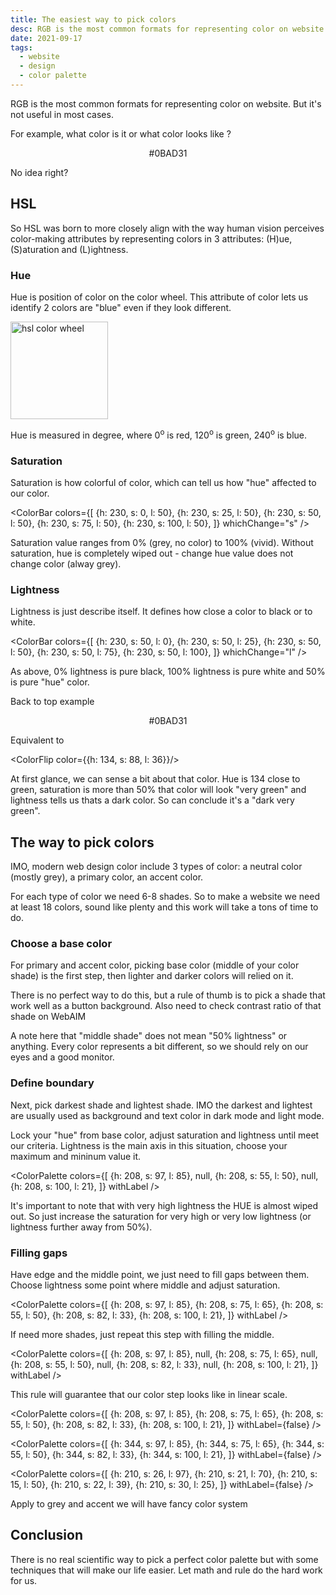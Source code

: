 ```yaml
---
title: The easiest way to pick colors
desc: RGB is the most common formats for representing color on website. But it's not useful in some cases.
date: 2021-09-17
tags:
  - website
  - design
  - color palette
---
```


<script lang="ts">
  import ColorBar from './ColorBar.svelte';
  import ColorFlip from './ColorFlip.svelte';
  import ColorPalette from './ColorPalette.svelte';
  import DemoButton from './DemoButton.svelte';
  import Link from '$lib/ui/Link.svelte';
</script>

RGB is the most common formats for representing color on website. But it's not useful in most cases.

For example, what color is it or what color looks like ?

<center style="font-size: var(--font-size-600)">#0BAD31</center>

No idea right?

## HSL

So HSL was born to more closely align with the way human vision perceives color-making attributes by representing colors in 3 attributes: (H)ue, (S)aturation and (L)ightness.

### Hue

Hue is position of color on the color wheel. This attribute of color lets us identify 2 colors are "blue" even if they look different.

<img width="156" height="156" src="/assets/imgs/posts/the-easiest-way-to-pick-colors/color_wheel.png" alt="hsl color wheel"/>


Hue is measured in degree, where 0<sup>o</sup> is red, 120<sup>o</sup> is green, 240<sup>o</sup> is blue.

### Saturation

Saturation is how colorful of color, which can tell us how "hue" affected to our color.

<ColorBar colors={[
              {h: 230, s: 0, l: 50},
              {h: 230, s: 25, l: 50},
              {h: 230, s: 50, l: 50},
              {h: 230, s: 75, l: 50},
              {h: 230, s: 100, l: 50},
            ]}
          whichChange="s"
/>

Saturation value ranges from 0% (grey, no color) to 100% (vivid). Without saturation, hue is completely wiped out - change hue value does not change color (alway grey).

### Lightness

Lightness is just describe itself. It defines how close a color to black or to white.


<ColorBar colors={[
              {h: 230, s: 50, l: 0},
              {h: 230, s: 50, l: 25},
              {h: 230, s: 50, l: 50},
              {h: 230, s: 50, l: 75},
              {h: 230, s: 50, l: 100},
          ]}
          whichChange="l"
/>

As above, 0% lightness is pure black, 100% lightness is pure white and 50% is pure "hue" color.

Back to top example

<center style="font-size: var(--font-size-600)">#0BAD31</center>

Equivalent to

<ColorFlip color={{h: 134, s: 88, l: 36}}/>

At first glance, we can sense a bit about that color. Hue is 134 close to green, saturation is more than 50% that color will look "very green" and lightness tells us thats a dark color. So can conclude it's a "dark very green".

## The way to pick colors

IMO, modern web design color include 3 types of color: a neutral color (mostly grey), a primary color, an accent color.

For each type of color we need 6-8 shades. So to make a website we need at least 18 colors, sound like plenty and this work will take a tons of time to do.

### Choose a base color

For primary and accent color, picking base color (middle of your color shade) is the first step, then lighter and darker colors will relied on it.

There is no perfect way to do this, but a rule of thumb is to pick a shade that work well as a button background. Also need to check contrast ratio of that shade on <Link href="https://webaim.org/resources/contrastchecker/">WebAIM</Link>

<DemoButton />

A note here that "middle shade" does not mean "50% lightness" or anything. Every color represents a bit different, so we should rely on our eyes and a good monitor.

### Define boundary

Next, pick darkest shade and lightest shade. IMO the darkest and lightest are usually used as background and text color in dark mode and light mode.

Lock your "hue" from base color, adjust saturation and lightness until meet our criteria. Lightness is the main axis in this situation, choose your maximum and mininum value it.

<ColorPalette colors={[
                {h: 208, s: 97, l: 85},
                null,
                {h: 208, s: 55, l: 50},
                null,
                {h: 208, s: 100, l: 21},
              ]}
              withLabel
/>

It's important to note that with very high lightness the HUE is almost wiped out. So just increase the saturation for very high or very low lightness (or lightness further away from 50%).

### Filling gaps

Have edge and the middle point, we just need to fill gaps between them. Choose lightness some point where middle and adjust saturation.

<ColorPalette colors={[
                {h: 208, s: 97, l: 85},
                {h: 208, s: 75, l: 65},
                {h: 208, s: 55, l: 50},
                {h: 208, s: 82, l: 33},
                {h: 208, s: 100, l: 21},
              ]}
              withLabel
/>

If need more shades, just repeat this step with filling the middle.

<ColorPalette colors={[
                {h: 208, s: 97, l: 85},
                null,
                {h: 208, s: 75, l: 65},
                null,
                {h: 208, s: 55, l: 50},
                null,
                {h: 208, s: 82, l: 33},
                null,
                {h: 208, s: 100, l: 21},
              ]}
              withLabel
/>

This rule will guarantee that our color step looks like in linear scale.

<ColorPalette colors={[
                {h: 208, s: 97, l: 85},
                {h: 208, s: 75, l: 65},
                {h: 208, s: 55, l: 50},
                {h: 208, s: 82, l: 33},
                {h: 208, s: 100, l: 21},
              ]}
              withLabel={false}
/>

<ColorPalette colors={[
                {h: 344, s: 97, l: 85},
                {h: 344, s: 75, l: 65},
                {h: 344, s: 55, l: 50},
                {h: 344, s: 82, l: 33},
                {h: 344, s: 100, l: 21},
              ]}
              withLabel={false}
/>

<ColorPalette colors={[
                {h: 210, s: 26, l: 97},
                {h: 210, s: 21, l: 70},
                {h: 210, s: 15, l: 50},
                {h: 210, s: 22, l: 39},
                {h: 210, s: 30, l: 25},
              ]}
              withLabel={false}
/>

Apply to grey and accent we will have fancy color system

## Conclusion

There is no real scientific way to pick a perfect color palette but with some techniques that will make our life easier. Let math and rule do the hard work for us.
